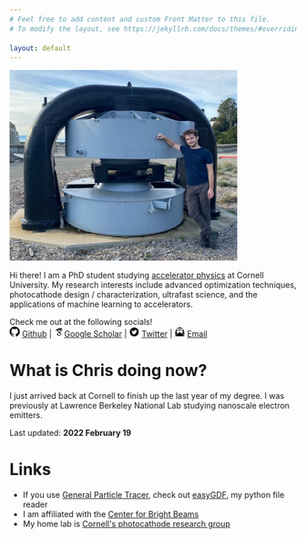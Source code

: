 ```yaml
---
# Feel free to add content and custom Front Matter to this file.
# To modify the layout, see https://jekyllrb.com/docs/themes/#overriding-theme-defaults

layout: default
---
```


<img src="/assets/photo_of_me.jpeg" alt="photo of me" class="center" width="400">


Hi there!
I am a PhD student studying [accelerator physics](https://en.wikipedia.org/wiki/Accelerator_physics) at Cornell University.
My research interests include advanced optimization techniques, photocathode design / characterization, ultrafast science, and the applications of machine learning to accelerators.

Check me out at the following socials!<br>
<img src="/assets/GitHub-Mark-32px.png" height="18"> [Github](https://github.com/electronsandstuff) | <img src="/assets/icons8-google-scholar.svg" height="18">[Google Scholar](https://scholar.google.com/citations?user=3PDcxFYAAAAJ) | <img src="/assets/104461_twitter_icon.png" height="18"> [Twitter](https://twitter.com/ElectronsNStuff) | <img src="/assets/icons8-email-open-50.png" height="18"> [Email](mailto:website-contact@chris-pierce.com)

# What is Chris doing now?
I just arrived back at Cornell to finish up the last year of my degree.
I was previously at Lawrence Berkeley National Lab studying nanoscale electron emitters.

Last updated: __2022 February 19__


# Links
 * If you use [General Particle Tracer](http://www.pulsar.nl/gpt/), check out [easyGDF](https://github.com/electronsandstuff/easygdf), my python file reader
 * I am affiliated with the [Center for Bright Beams](https://cbb.cornell.edu/)
 * My home lab is [Cornell's photocathode research group](https://www.classe.cornell.edu/~ib38/)
